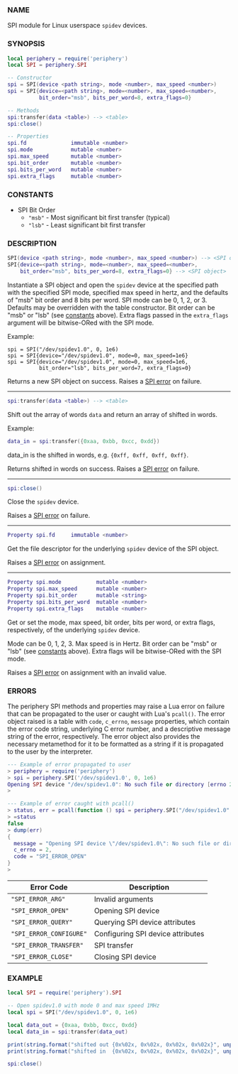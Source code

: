 ### NAME

SPI module for Linux userspace `spidev` devices.

### SYNOPSIS

``` lua
local periphery = require('periphery')
local SPI = periphery.SPI

-- Constructor
spi = SPI(device <path string>, mode <number>, max_speed <number>)
spi = SPI{device=<path string>, mode=<number>, max_speed=<number>,
          bit_order="msb", bits_per_word=8, extra_flags=0}

-- Methods
spi:transfer(data <table>) --> <table>
spi:close()

-- Properties
spi.fd              immutable <number>
spi.mode            mutable <number>
spi.max_speed       mutable <number>
spi.bit_order       mutable <number>
spi.bits_per_word   mutable <number>
spi.extra_flags     mutable <number>
```

### CONSTANTS

* SPI Bit Order
    * `"msb"` - Most significant bit first transfer (typical)
    * `"lsb"` - Least significant bit first transfer

### DESCRIPTION

``` lua
SPI(device <path string>, mode <number>, max_speed <number>) --> <SPI object>
SPI{device=<path string>, mode=<number>, max_speed=<number>,
    bit_order="msb", bits_per_word=8, extra_flags=0} --> <SPI object>
```
Instantiate a SPI object and open the `spidev` device at the specified path with the specified SPI mode, specified max speed in hertz, and the defaults of "msb" bit order and 8 bits per word. SPI mode can be 0, 1, 2, or 3. Defaults may be overridden with the table constructor. Bit order can be "msb" or "lsb" (see [constants](#constants) above). Extra flags passed in the `extra_flags` argument will be bitwise-ORed with the SPI mode.

Example:
```
spi = SPI("/dev/spidev1.0", 0, 1e6)
spi = SPI{device="/dev/spidev1.0", mode=0, max_speed=1e6}
spi = SPI{device="/dev/spidev1.0", mode=0, max_speed=1e6,
          bit_order="lsb", bits_per_word=7, extra_flags=0}
```

Returns a new SPI object on success. Raises a [SPI error](#errors) on failure.

--------------------------------------------------------------------------------

``` lua
spi:transfer(data <table>) --> <table>
```
Shift out the array of words `data` and return an array of shifted in words.

Example:
``` lua
data_in = spi:transfer({0xaa, 0xbb, 0xcc, 0xdd})
```
data_in is the shifted in words, e.g. `{0xff, 0xff, 0xff, 0xff}`.

Returns shifted in words on success. Raises a [SPI error](#errors) on failure.

--------------------------------------------------------------------------------

``` lua
spi:close()
```
Close the `spidev` device.

Raises a [SPI error](#errors) on failure.

--------------------------------------------------------------------------------

``` lua
Property spi.fd     immutable <number>
```
Get the file descriptor for the underlying `spidev` device of the SPI object.

Raises a [SPI error](#errors) on assignment.

--------------------------------------------------------------------------------

``` lua
Property spi.mode           mutable <number>
Property spi.max_speed      mutable <number>
Property spi.bit_order      mutable <string>
Property spi.bits_per_word  mutable <number>
Property spi.extra_flags    mutable <number>
```
Get or set the mode, max speed, bit order, bits per word, or extra flags, respectively, of the underlying `spidev` device.

Mode can be 0, 1, 2, 3. Max speed is in Hertz. Bit order can be "msb" or "lsb" (see [constants](#constants) above). Extra flags will be bitwise-ORed with the SPI mode.

Raises a [SPI error](#errors) on assignment with an invalid value.

### ERRORS

The periphery SPI methods and properties may raise a Lua error on failure that can be propagated to the user or caught with Lua's `pcall()`. The error object raised is a table with `code`, `c_errno`, `message` properties, which contain the error code string, underlying C error number, and a descriptive message string of the error, respectively. The error object also provides the necessary metamethod for it to be formatted as a string if it is propagated to the user by the interpreter.

``` lua
--- Example of error propagated to user
> periphery = require('periphery')
> spi = periphery.SPI('/dev/spidev1.0', 0, 1e6)
Opening SPI device "/dev/spidev1.0": No such file or directory [errno 2]
> 

--- Example of error caught with pcall()
> status, err = pcall(function () spi = periphery.SPI("/dev/spidev1.0", 0, 1e6) end)
> =status
false
> dump(err)
{
  message = "Opening SPI device \"/dev/spidev1.0\": No such file or directory [errno 2]",
  c_errno = 2,
  code = "SPI_ERROR_OPEN"
}
> 
```

| Error Code                | Description                       |
|---------------------------|-----------------------------------|
| `"SPI_ERROR_ARG"`         | Invalid arguments                 |
| `"SPI_ERROR_OPEN"`        | Opening SPI device                |
| `"SPI_ERROR_QUERY"`       | Querying SPI device attributes    |
| `"SPI_ERROR_CONFIGURE"`   | Configuring SPI device attributes |
| `"SPI_ERROR_TRANSFER"`    | SPI transfer                      |
| `"SPI_ERROR_CLOSE"`       | Closing SPI device                |

### EXAMPLE

``` lua
local SPI = require('periphery').SPI

-- Open spidev1.0 with mode 0 and max speed 1MHz
local spi = SPI("/dev/spidev1.0", 0, 1e6)

local data_out = {0xaa, 0xbb, 0xcc, 0xdd}
local data_in = spi:transfer(data_out)

print(string.format("shifted out {0x%02x, 0x%02x, 0x%02x, 0x%02x}", unpack(data_out)))
print(string.format("shifted in  {0x%02x, 0x%02x, 0x%02x, 0x%02x}", unpack(data_in)))

spi:close()
```

